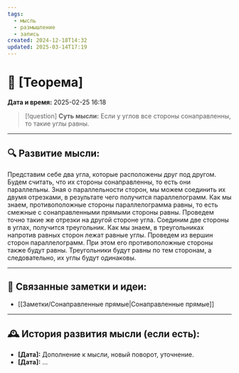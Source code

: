 ```yaml
---
tags:
  - мысль
  - размышление
  - запись
created: 2024-12-18T14:32
updated: 2025-03-14T17:19
---
```


# 💭  [Теорема]

**Дата и время:** 2025-02-25 16:18

> [!question] **Суть мысли:**
> Если у углов все стороны сонаправленны, то такие углы равны.

---

## 🔍 Развитие мысли:

Представим себе два угла, которые расположены друг под другом. Будем считать, что их стороны сонаправленны, то есть они параллельны. Зная о параллельности сторон, мы можем соединить их двумя отрезками, в результате чего получится параллелограмм. Как мы знаем, противоположные стороны параллелограмма равны, то есть смежные с сонаправленными прямыми стороны равны. Проведем точно такие же отрезки на другой стороне угла. Соединим две стороны в углах, получится треугольник. Как мы знаем, в треугольниках напротив равных сторон лежат равные углы. Проведем из вершин сторон параллелограмм. При этом его противоположные стороны также будут равны.  Треугольники будут равны по тем сторонам, а следовательно, их углы будут одинаковы.

---

## 🔄 Связанные заметки и идеи:

- [[Заметки/Сонаправленные прямые|Сонаправленные прямые]]

---

## 🕰️ История развития мысли (если есть):

* **[Дата]:**  Дополнение к мысли, новый поворот, уточнение.
* **[Дата]:**  ...
